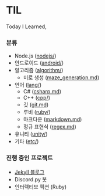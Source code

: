 # TIL

Today I Learned,

### 분류

* Node.js ([nodejs/](/nodejs))
* 안드로이드 ([android/](/android))
* 알고리즘 ([algorithm/](/algorithm))
  * 미로 생성 ([maze_generation.md](/algorithm/maze_generation.md))
* 언어 ([lang/](/lang))
  * C# ([csharp.md](/lang/csharp.md))
  * C++ ([cpp/](/lang/cpp))
  * 깃 ([git.md](/lang/git.md))
  * 루비 ([ruby/](/lang/ruby))
  * 마크다운 ([markdown.md](/lang/markdown.md))
  * 정규 표현식 ([regex.md](/lang/regex.md))
* 유니티 ([unity/](/unity))
* 기타 ([etc/](/etc))

### 진행 중인 프로젝트

* [Jekyll 블로그](https://reverince.github.io)
* Discord.py 봇
* 인터랙티브 픽션 (Ruby)
